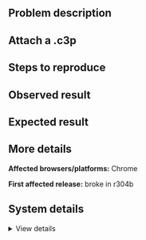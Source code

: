 ## Problem description



## Attach a .c3p



## Steps to reproduce



## Observed result



## Expected result



## More details



**Affected browsers/platforms:** Chrome

**First affected release:** broke in r304b

## System details

<details><summary>View details</summary>



</details>
